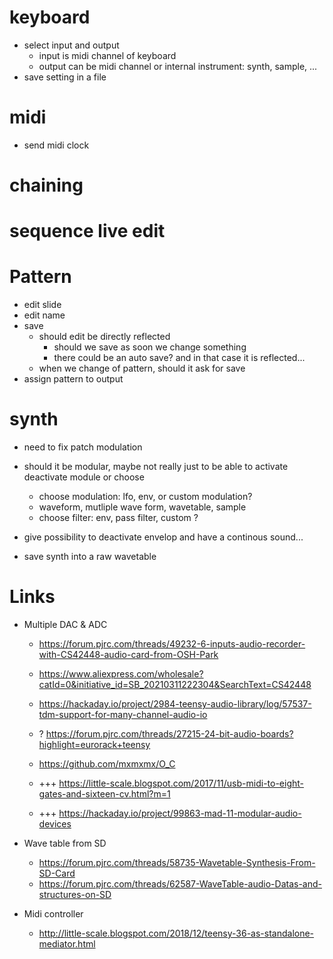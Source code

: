 # keyboard

- select input and output
    - input is midi channel of keyboard
    - output can be midi channel or internal instrument: synth, sample, ...
- save setting in a file

# midi

- send midi clock

# chaining

# sequence live edit

# Pattern

- edit slide
- edit name
- save
    - should edit be directly reflected
        - should we save as soon we change something
        - there could be an auto save? and in that case it is reflected...
    - when we change of pattern, should it ask for save
- assign pattern to output

# synth

- need to fix patch modulation
- should it be modular, maybe not really just to be able to activate deactivate module or choose
    - choose modulation: lfo, env, or custom modulation?
    - waveform, mutliple wave form, wavetable, sample
    - choose filter: env, pass filter, custom ?
- give possibility to deactivate envelop and have a continous sound...

- save synth into a raw wavetable

# Links

- Multiple DAC & ADC
    - https://forum.pjrc.com/threads/49232-6-inputs-audio-recorder-with-CS42448-audio-card-from-OSH-Park
    - https://www.aliexpress.com/wholesale?catId=0&initiative_id=SB_20210311222304&SearchText=CS42448
    - https://hackaday.io/project/2984-teensy-audio-library/log/57537-tdm-support-for-many-channel-audio-io

    - ? https://forum.pjrc.com/threads/27215-24-bit-audio-boards?highlight=eurorack+teensy
    - https://github.com/mxmxmx/O_C
    - +++ https://little-scale.blogspot.com/2017/11/usb-midi-to-eight-gates-and-sixteen-cv.html?m=1
    - +++ https://hackaday.io/project/99863-mad-11-modular-audio-devices

- Wave table from SD
    - https://forum.pjrc.com/threads/58735-Wavetable-Synthesis-From-SD-Card
    - https://forum.pjrc.com/threads/62587-WaveTable-audio-Datas-and-structures-on-SD

- Midi controller
    - http://little-scale.blogspot.com/2018/12/teensy-36-as-standalone-mediator.html
